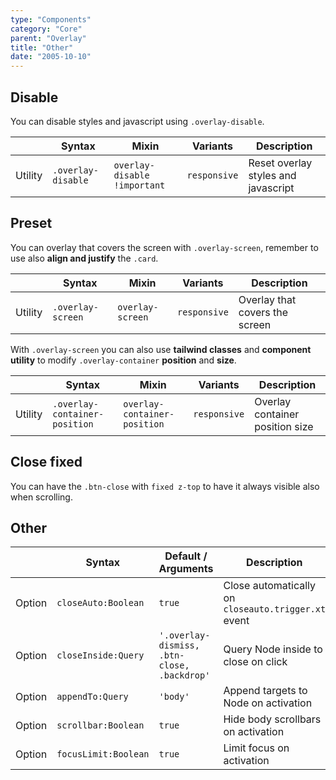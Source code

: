 ```yaml
---
type: "Components"
category: "Core"
parent: "Overlay"
title: "Other"
date: "2005-10-10"
---
```


## Disable

You can disable styles and javascript using `.overlay-disable`.

<div class="table-scroll">

|                      | Syntax                          | Mixin            | Variants               | Description                   |
| ----------------------- | ---------------------------- | -----------------| ----------------------------- |----------------------------- |
| Utility                  | `.overlay-disable`       | `overlay-disable !important`                | `responsive`                | Reset overlay styles and javascript            |

</div>

<demo>
  <demovanilla src="vanilla/components/core/overlay/disable">
  </demovanilla>
</demo>

## Preset

You can overlay that covers the screen with `.overlay-screen`, remember to use also **align and justify** the `.card`.

<div class="table-scroll">

|                      | Syntax                          | Mixin            | Variants               | Description                   |
| ----------------------- | ---------------------------- | -----------------| ----------------------------- |----------------------------- |
| Utility                  | `.overlay-screen`       | `overlay-screen`                | `responsive`                | Overlay that covers the screen            |

</div>

<demo>
  <demovanilla src="vanilla/components/core/overlay/screen">
  </demovanilla>
</demo>

With `.overlay-screen` you can also use **tailwind classes** and **component utility** to modify `.overlay-container` **position** and **size**.

<div class="table-scroll">

|                      | Syntax                          | Mixin            | Variants               | Description                   |
| ----------------------- | ---------------------------- | -----------------| ----------------------------- |----------------------------- |
| Utility                  | `.overlay-container-position`       | `overlay-container-position`                | `responsive`                | Overlay container position size            |

</div>

<demo>
  <demovanilla src="vanilla/components/core/overlay/position">
  </demovanilla>
</demo>

## Close fixed

You can have the `.btn-close` with `fixed z-top` to have it always visible also when scrolling.

<demo>
  <demovanilla src="vanilla/components/core/overlay/close-fixed">
  </demovanilla>
</demo>

## Other

<div class="table-scroll">

|                         | Syntax                                    | Default / Arguments                       | Description                   |
| ----------------------- | ----------------------------------------- | ----------------------------- | ----------------------------- |
| Option                  | `closeAuto:Boolean`                          | `true`        | Close automatically on `closeauto.trigger.xt` event            |
| Option                  | `closeInside:Query`                          | `'.overlay-dismiss, .btn-close, .backdrop'`        | Query Node inside to close on click            |
| Option                  | `appendTo:Query`                          | `'body'`        | Append targets to Node on activation            |
| Option                  | `scrollbar:Boolean`                          | `true`        | Hide body scrollbars on activation            |
| Option                  | `focusLimit:Boolean`                          | `true`        | Limit focus on activation            |

</div>
